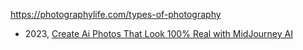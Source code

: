 https://photographylife.com/types-of-photography

* 2023, [Create Ai Photos That Look 100% Real with MidJourney AI](https://www.youtube.com/watch?v=ydPnbv6DwCo&ab_channel=Maximize) 
